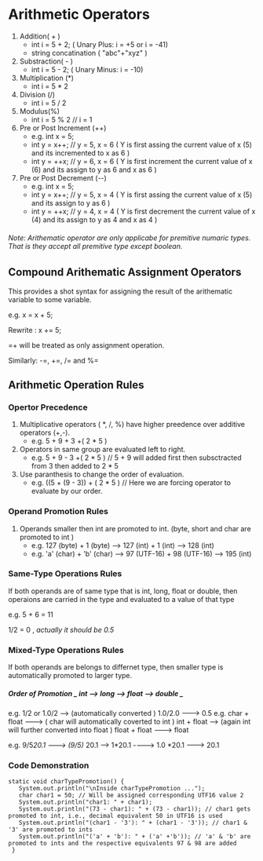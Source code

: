 # Arithmetic Operators
1. Addition( + )
   - int i = 5 + 2; ( Unary Plus: i = +5  or i = -41)
   - string concatination ( "abc"+"xyz" )
2. Substraction( - )
   - int i = 5 - 2; ( Unary Minus: i = -10)
3. Multiplication (\*)
   - int i = 5 * 2
4. Division (/)
   - int i = 5 / 2
5. Modulus(%)
   - int i = 5 % 2 // i = 1
6. Pre or Post Increment (++)
   - e.g. int x = 5;
   - int y = x++; // y = 5, x = 6 ( Y is first assing the current value of x (5) and its incremented to x as 6 )
   - int y = ++x; // y = 6, x = 6 ( Y is first increment the current value of x (6) and its assign to y as 6 and x as 6 )
7. Pre or Post Decrement (--)
   - e.g. int x = 5;
   - int y = x++; // y = 5, x = 4 ( Y is first assing the current value of x (5) and its assign to y as 6 )
   - int y = ++x; // y = 4, x = 4 ( Y is first decrement the current value of x (4) and its assign to y as 4 and x as 4 )
###### Note: Arithematic operator are only applicabe for premitive numaric types. That is they accept all premitive type except boolean.

## Compound Arithematic Assignment Operators
 This provides a shot syntax for assigning the result of the arithematic variable to some variable. 
 
 e.g.  x = x + 5;
 
 Rewrite :  x += 5;
 
 =+ will be treated as only assignment operation.

Similarly: -=, +=, /= and %=

## Arithmetic Operation Rules
### Opertor Precedence
1. Multiplicative operators ( \*, /, %) have higher preedence over additive operators (+,-).
   - e.g. 5 + 9 + 3 +( 2 * 5 )
2. Operators in same group are evaluated left to right.
   - e.g. 5 + 9 - 3 +( 2 * 5 )  // 5 + 9 will added first then subsctracted from 3 then added to 2 \* 5 
3. Use paranthesis to change the order of evaluation.
   - e.g. ((5 + (9 - 3)) + ( 2 * 5 ) // Here we are forcing operator to evaluate by our order.
   
### Operand Promotion Rules
1. Operands smaller then int are promoted to int.  (byte, short and char  are promoted to int )
      - e.g. 127 (byte) + 1 (byte) --> 127 (int) + 1 (int) --> 128 (int)
      - e.g. 'a' (char) + 'b' (char) --> 97 (UTF-16) + 98 (UTF-16) --> 195 (int)
### Same-Type Operations Rules
If both operands are of same type that is int, long, float or double, then operaions are carried in the type and evaluated to a value of that type

e.g. 5 + 6 = 11

1/2 = 0 , _actually it should be 0.5_

### Mixed-Type Operations Rules
If both operands are belongs to differnet type, then smaller type is automatically promoted to larger type.
   ##### Order of Promotion _ int --> long --> float --> double _
   e.g. 1/2 or 1.0/2 --> (automatically converted ) 1.0/2.0 ---> 0.5 
   e.g. char + float ---> ( char will automatically coverted to int ) int + float --> (again int will further converted into float ) float + float ---> float
   
   
   e.g. 9/5*20.1 ---> (9/5)* 20.1 --> 1*20.1  ----> 1.0 *20.1 ---> 20.1 
   
   ### Code Demonstration
   ```
   static void charTypePromotion() {
	  System.out.println("\nInside charTypePromotion ...");
	  char char1 = 50; // Will be assigned corresponding UTF16 value 2
	  System.out.println("char1: " + char1); 
	  System.out.println("(73 - char1): " + (73 - char1)); // char1 gets promoted to int, i.e., decimal equivalent 50 in UTF16 is used	  
	  System.out.println("(char1 - '3'): " + (char1 - '3')); // char1 & '3' are promoted to ints	
	  System.out.println("('a' + 'b'): " + ('a' +'b')); // 'a' & 'b' are promoted to ints and the respective equivalents 97 & 98 are added
    }
   ```
